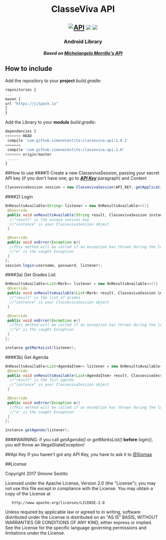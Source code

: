 <h1 align="center">ClasseViva API</h1>

<h2 align="center">
<a href="https://android-arsenal.com/api?level=8"><img src="https://img.shields.io/badge/API-8%2B-blue.svg?style=flat" border="0" alt="API"></a>
<img src="https://jitpack.io/v/simonesestito/classeviva-api.svg"/>
<a href="https://www.paypal.me/simonesestito" title="Donate using PayPal"><img src="https://img.shields.io/badge/paypal-donate-orange.svg"/></a>
</h2>

<h3 align="center">Android Library</h3> 
<h4 align="center"><i>Based on <a href="http://docs.classevivapi.apiary.io">Michelangelo Morrillo's API</a></i></h2>

## How to include
Add the repository to your **project** _build.gradle_:
 ```Javascript
repositories {
 ...
 maven {
 url "https://jitpack.io"
 } 
} 
``` 

Add the Library to your **module** _build.gradle_:
```Javascript
dependencies {
<<<<<<< HEAD
 compile 'com.github.simonesestito:classeviva-api:1.0.1'
=======
 compile 'com.github.simonesestito:classeviva-api:1.0'
>>>>>>> origin/master
 .....
}
```

##How to use
####1) Create a new ClassevivaSession,
passing your secret API key (if you don't have one, go to <a href="https://github.com/simonesestito/classeviva-api#api-key"><i><b>API Key</b></i></a> paragraph) and Context
```Java
ClassevivaSession session = new ClassevivaSession(API_KEY, getApplicationContext());
```
####2) Login
```Java
OnResultsAvailable<String> listener = new OnResultsAvailable<>(){
 @Override
 public void onResultsAvailable(String result, ClassevivaSession instance){
  //"result" is the unique session key
  //"instance" is your ClassevivaSession object
 }

 @Override
 public void onError(Exception e){
  //This method will be called if an exception has thrown during the login process
  //"e" is the caught Exception
 }
};
session.login(username, password, listener);
```

####3a) Get Grades List
```Java
OnResultsAvailable<List<Mark>> listener = new OnResultsAvailable<>(){
 @Override
 public void onResultsAvailable(List<Mark> result, ClassevivaSession instance){
  //"result" is the list of grades
  //"instance" is your ClassevivaSession object
 }

 @Override
 public void onError(Exception e){
  //This method will be called if an exception has thrown during the login process
  //"e" is the caught Exception
 }
};

instance.getMarksList(listener);
```

####3b) Get Agenda
```Java
OnResultsAvailable<List<AgendaItem>> listener = new OnResultsAvailable<>(){
 @Override
 public void onResultsAvailable(List<AgendaItem> result, ClassevivaSession instance){
  //"result" is the full agenda
  //"instance" is your ClassevivaSession object
 }

 @Override
 public void onError(Exception e){
  //This method will be called if an exception has thrown during the login process
  //"e" is the caught Exception
 }
};

instance.getAgenda(listener);
```
####WARNING:
if you call _getAgenda()_ or _getMarksList()_ **before** _login()_, you will throw an IllegalStateException!


##Api Key
If you haven't got any API Key, you have to ask it to <a href="https://github.com/Sismaa">@Sismaa</a>


##License

Copyright 2017 Simone Sestito

   Licensed under the Apache License, Version 2.0 (the "License");
   you may not use this file except in compliance with the License.
   You may obtain a copy of the License at

       http://www.apache.org/licenses/LICENSE-2.0

   Unless required by applicable law or agreed to in writing, software
   distributed under the License is distributed on an "AS IS" BASIS,
   WITHOUT WARRANTIES OR CONDITIONS OF ANY KIND, either express or implied.
   See the License for the specific language governing permissions and
   limitations under the License.
